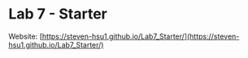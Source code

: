 # Lab 7 - Starter

Website: [https://steven-hsu1.github.io/Lab7_Starter/](https://steven-hsu1.github.io/Lab7_Starter/)
